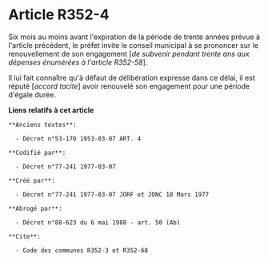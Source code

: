 # Article R352-4

Six mois au moins avant l'expiration de la période de trente années prévue à l'article précédent, le préfet invite le conseil
municipal à se prononcer sur le renouvellement de son engagement [*de subvenir pendant trente ans aux dépenses énumérées à
l'article R352-58*].

Il lui fait connaître qu'à défaut de délibération expresse dans ce délai, il est réputé [*accord tacite*] avoir renouvelé son
engagement pour une période d'égale durée.

**Liens relatifs à cet article**

	**Anciens textes**:

	  - Décret n°53-170 1953-03-07 ART. 4

	**Codifié par**:

	  - Décret n°77-241 1977-03-07

	**Créé par**:

	  - Décret n°77-241 1977-03-07 JORF et JONC 18 Mars 1977

	**Abrogé par**:

	  - Décret n°88-623 du 6 mai 1988 - art. 50 (Ab)

	**Cite**:

	  - Code des communes R352-3 et R352-68
